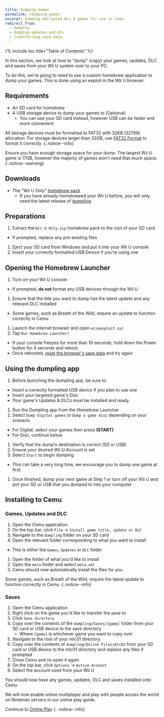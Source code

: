 ```yaml
---
title: Dumping Games
permalink: /dumping-games
excerpt: Dumping decrypted Wii U games for use in Cemu.
redirect_from:
  - dumping
  - dumping-updates-and-dlc
  - transferring-save-data
---
```


{% include toc title="Table of Contents" %}

In this section, we look at how to "dump" (copy) your games, updates, DLC and saves from your Wii U system over to your PC.

To do this, we're going to need to use a custom homebrew application to dump your games. This is done using an exploit in the Wii U browser.

## Requirements

- An SD card for homebrew
- A USB storage device to dump your games to (Optional)
  - You can use your SD card instead, however USB can be faster and more convenient

All storage devices must be formatted to FAT32 with 32KB (32768) allocation. For storage devices larger than 32GB, use [FAT32 Format](https://fat32-format.en.softonic.com/) to format it correctly.
{:.notice--info}
  
Ensure you have enough storage space for your dump. The largest Wii U game is 17GB, however the majority of games won't need that much space.
{:.notice--warning}

## Downloads

- The "Wii U Only" [homebrew pack](https://jorgev259.github.io/wiiusetup/)
  - If you have already homebrewed your Wii U before, you will only need the latest release of [dumpling](https://github.com/emiyl/dumpling/releases/latest)

## Preparations

1. Extract the `Wii U Only.zip` homebrew pack to the root of your SD card
  - If prompted, replace any pre-existing files
1. Eject your SD card from Windows and put it into your Wii U console
1. Insert your correctly formatted USB Device if you're using one

## Opening the Homebrew Launcher

1. Turn on your Wii U console
  - If prompted, **do not** format any USB devices through the Wii U
1. Ensure that the title you want to dump has the latest update and any relevant DLC installed
  - Some games, such as Breath of the Wild, require an update to function correctly in Cemu
1. Launch the internet browser and open `wiiuexploit.xyz`
1. Tap `Run Homebrew Launcher!`
  - If your console freezes for more than 10 seconds, hold down the Power button for 4 seconds and reboot
  - Once rebooted, [reset the browser's save data](https://en-americas-support.nintendo.com/app/answers/detail/a_id/1507/~/how-to-delete-the-internet-browser-history) and try again

## Using the dumpling app

1. Before launching the dumpling app, be sure to:
  - Insert a correctly formatted USB device if you plan to use one
  - Insert your targeted game's Disc
  - Your game's Updates & DLCs must be installed and ready.
1. Run the Dumpling app from the Homebrew Launcher
1. Select `Dump digital games` or `Dump a game disc` depending on your scenario
  - For Digital, select your games then press **(START)**
  - For Disc, continue below
1. Verify that the dump's destination is correct (SD or USB)
1. Ensure your desired Wii U Account is set
1. Select `Start` to begin dumping
  - This can take a very long time, we encourage you to dump one game at first.
1. Once finished, dump your next game at Step 1 or turn off your Wii U and put your SD or USB that you dumped to into your computer

## Installing to Cemu

### Games, Updates and DLC

1. Open the Cemu application
1. On the top bar, click `File` -> `Install game title, update or DLC`
1. Navigate to the `dumpling` folder on your SD card
1. Open the relevant folder corresponding to what you want to install
  - This is either the `Games`, `Updates` or `DLC` folder
1. Open the folder of what you'd like to install
1. Open the `meta` folder and select `meta.xml`
1. Cemu should now automatically install the files for you

Some games, such as Breath of the Wild, require the latest update to function correctly in Cemu.
{:.notice--info}

### Saves

1. Open the Cemu application
1. Right click on the game you'd like to transfer the save to
1. Click `Save directory`
1. Copy over the contents of the `dumpling/Saves/[game]` folder from your SD card or USB device to the save directory
    - Where `[game]` is whichever game you want to copy over
1. Navigate to the root of your mlc01 directory
1. Copy over the contents of `dumpling/Online Files/mlc01` from your SD card or USB device to the mlc01 directory and replace any files if prompted
1. Close Cemu and re-open it again
1. On the top bar, click `Options` -> `Active Account`
1. Select the account used from your Wii U

You should now have any games, updates, DLC and saves installed onto Cemu.

We will now enable online multiplayer and play with people across the world on Nintendo servers in our online play guide.

Continue to [Online Play](online-play)
{: .notice--info}
